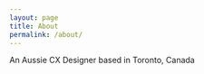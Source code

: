```yaml
---
layout: page
title: About
permalink: /about/
---
```


An Aussie CX Designer based in Toronto, Canada
